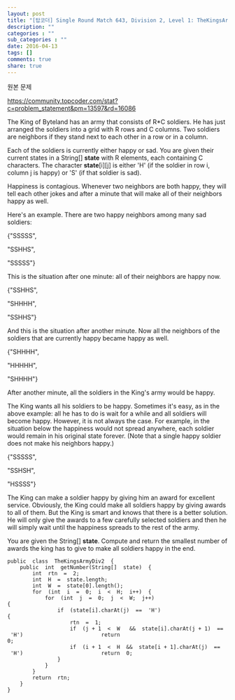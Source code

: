 ```yaml
---
layout: post
title: "[탑코더] Single Round Match 643, Division 2, Level 1: TheKingsArmyDiv2"
description: ""
categories : ""
sub_categories : ""
date: 2016-04-13
tags: []
comments: true
share: true
---
```


원본 문제

https://community.topcoder.com/stat?c=problem_statement&pm=13597&rd=16086

  

The King of Byteland has an army that consists of R*C soldiers. He has just
arranged the soldiers into a grid with R rows and C columns. Two soldiers are
neighbors if they stand next to each other in a row or in a column.

  

Each of the soldiers is currently either happy or sad. You are given their
current states in a String[] **state** with R elements, each containing C
characters. The character **state**[i][j] is either 'H' (if the soldier in row
i, column j is happy) or 'S' (if that soldier is sad).

  

Happiness is contagious. Whenever two neighbors are both happy, they will tell
each other jokes and after a minute that will make all of their neighbors
happy as well.

  

Here's an example. There are two happy neighbors among many sad soldiers:

  

{"SSSSS",

"SSHHS",

"SSSSS"}

  

This is the situation after one minute: all of their neighbors are happy now.

  

{"SSHHS",

"SHHHH",

"SSHHS"}

  

And this is the situation after another minute. Now all the neighbors of the
soldiers that are currently happy became happy as well.

  

{"SHHHH",

"HHHHH",

"SHHHH"}

  

After another minute, all the soldiers in the King's army would be happy.

  

The King wants all his soldiers to be happy. Sometimes it's easy, as in the
above example: all he has to do is wait for a while and all soldiers will
become happy. However, it is not always the case. For example, in the
situation below the happiness would not spread anywhere, each soldier would
remain in his original state forever. (Note that a single happy soldier does
not make his neighbors happy.)

  

{"SSSSS",

"SSHSH",

"HSSSS"}

  

The King can make a soldier happy by giving him an award for excellent
service. Obviously, the King could make all soldiers happy by giving awards to
all of them. But the King is smart and knows that there is a better solution.
He will only give the awards to a few carefully selected soldiers and then he
will simply wait until the happiness spreads to the rest of the army.

  

You are given the String[] **state**. Compute and return the smallest number
of awards the king has to give to make all soldiers happy in the end.

  

  

    public  class  TheKingsArmyDiv2  {    
        public  int  getNumber(String[]  state)  {        
            int  rtn  =  2;        
            int  H  =  state.length;        
            int  W  =  state[0].length();                
            for  (int  i  =  0;  i  <  H;  i++)  {            
                for  (int  j  =  0;  j  <  W;  j++)  {                                
                    if  (state[i].charAt(j)  ==  'H')  {                    
                        rtn  =  1;                                        
                        if  (j + 1  <  W   &&  state[i].charAt(j + 1)  ==  'H')                         return  0;                                        
                        if  (i + 1  <  H  &&  state[i + 1].charAt(j)  ==  'H')                         return  0;                
                    }            
                }        
            }                
            return  rtn;            
        }
    }

  

